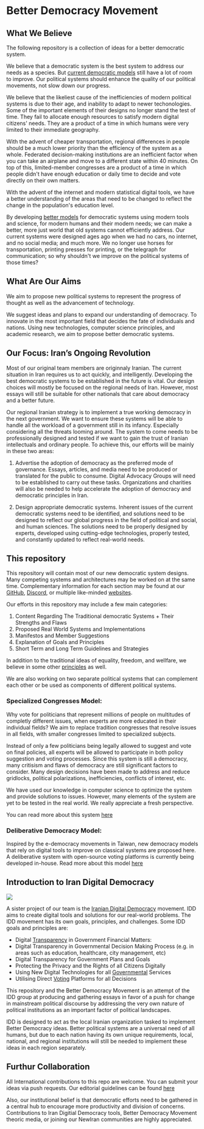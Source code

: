 ﻿
# Better Democracy Movement

## What We Believe
The following repository is a collection of ideas for a better democratic system.

We believe that a democratic system is the best system to address our needs as a species. But [current democratic models](https://github.com/Jiwe-Mobarez/Better-Democracy/blob/main/Systems/Current-Models/README.md) still have a lot of room to improve. Our political systems should enhance the quality of our political movements, not slow down our progress.

We believe that the likeliest cause of the inefficiencies of modern political systems is due to their age, and inability to adapt to newer techonologies. Some of the important elements of their designs no longer stand the test of time. They fail to allocate enough resources to satisfy modern digital citizens' needs. They are a product of a time in which humans were very limited to their immediate geography.

With the advent of cheaper transportation, regional differences in people should be a much lower priority than the efficiency of the system as a whole. Federated decision-making institutions are an inefficient factor when you can take an airplane and move to a different state within 40 minutes. On top of this, limited-member congresses are a product of a time in which people didn't have enough education or daily time to decide and vote directly on their own matters.

With the advent of the internet and modern statistical digital tools, we have a better understanding of the areas that need to be changed to reflect the change in the population's education level.

By developing [better models](https://github.com/Jiwe-Mobarez/Better-Democracy/blob/main/Systems/README.md) for democratic systems using modern tools and science, for modern humans and their modern needs; we can make a better, more just world that old systems cannot efficiently address. Our current systems were designed ages ago when we had no cars, no internet, and no social media; and much more. We no longer use horses for transportation, printing presses for printing, or the telegraph for communication; so why shouldn't we improve on the political systems of those times?

## What Are Our Aims

We aim to propose new political systems to represent the progress of thought as well as the advancement of technology.

We suggest ideas and plans to expand our understanding of democracy. To innovate in the most important field that decides the fate of individuals and nations. Using new technologies, computer science principles, and academic research, we aim to propose better democratic systems.

## Our Focus: Iran’s Ongoing Revolution

Most of our original team members are originnaly Iranian. The current situation in Iran requires us to act quickly, and intelligently. Developing the best democratic systems to be established in the future is vital. Our design choices will mostly be focused on the regional needs of Iran. However, most essays will still be suitable for other nationals that care about democracy and a better future.

Our regional Iranian strategy is to implement a true working democracy in the next government. We want to ensure these systems will be able to handle all the workload of a government still in its infancy. Especially considering all the threats looming around. The system to come needs to be professionally designed and tested if we want to gain the trust of Iranian intellectuals and ordinary people. To achieve this, our efforts will be mainly in these two areas:

1. Advertise the adoption of democracy as the preferred mode of governance. Essays, articles, and media need to be produced or translated for the public to consume. Digital Advocacy Groups will need to be established to carry out these tasks. Organizations and charities will also be needed to help accelerate the adoption of democracy and democratic principles in Iran.

2. Design appropriate democratic systems. Inherent issues of the current democratic systems need to be identified, and solutions need to be designed to reflect our global progress in the field of political and social, and human sciences. The solutions need to be properly designed by experts, developed using cutting-edge technologies, properly tested, and constantly updated to reflect real-world needs.

## This repository

This repository will contain most of our new democratic system designs. Many competing systems and architectures may be worked on at the same time. Complementary information for each section may be found at our [GitHub](https://github.com/irandigitaldemocracy), [Discord](https://discord.gg/2zkS4MekxB), or multiple like-minded [websites](https://github.com/Jiwe-Mobarez/Awesome-Iran-Resistance).

Our efforts in this repository may include a few main categories:

1. Content Regarding The Traditional democratic Systems + Their Strengths and Flaws
2. Proposed Real World Systems and Implementations
3. Manifestos and Member Suggestions
4. Explanation of Goals and Principles
5. Short Term and Long Term Guidelines and Strategies

In addition to the traditional ideas of equality, freedom, and wellfare, we believe in some other [principles](https://github.com/Jiwe-Mobarez/Better-Democracy/blob/main/Principles/README.md) as well.

We are also working on two separate political systems that can complement each other or be used as components of different political systems.

### Specialized Congresses Model:

Why vote for politicians that represent millions of people on multitudes of completly different issues, when experts are more educated in their individual fields? We aim to replace tradition congresses that resolve issues in all fields, with smaller congresses limited to specialized subjects.

Instead of only a few politicians being legally allowed to suggest and vote on final policies, all experts will be allowed to participate in both policy suggestion and voting processes. Since this system is still a democracy, many critisism and flaws of democracy are still significant factors to consider. Many design decisions have been made to address and reduce gridlocks, political polarizations, inefficiencies, conflicts of interest, etc.

We have used our knowledge in computer science to optimize the system and provide solutions to issues. However, many elements of the system are yet to be tested in the real world. We really appreciate a fresh perspective.

You can read more about this system [here](https://github.com/Jiwe-Mobarez/Better-Democracy/blob/main/Systems/Expert-Driven/README.md)

### Deliberative Democracy Model:

Inspired by the e-democracy movements in Taiwan, new democracy models that rely on digital tools to improve on classical systems are proposed here. A deliberative system with open-source voting platforms is currently being developed in-house. Read more about this model [here](https://github.com/Jiwe-Mobarez/Better-Democracy/blob/main/Systems/Deliberative/README.md)

## Introduction to Iran Digital Democracy

<img src="https://github.com/Jiwe-Mobarez/Better-Democracy/blob/main/Assets/Images/General/fist.png?raw=true">

A sister project of our team is the [Iranian Digital Democracy](https://github.com/irandigitaldemocracy) movement. IDD aims to create digital tools and solutions for our real-world problems. The IDD movement has its own goals, principles, and challenges.
Some IDD goals and principles are:

- Digital [Transparency](https://github.com/irandigitaldemocracy/digital-transparency) in Government Financial Matters:
- Digital Transparency in Governmental Decision Making Process (e.g. in areas such as education, healthcare, city management, etc)
- Digital Transparency for Government Plans and Goals
- Protecting the Privacy and the Rights of all Citizens Digitally
- Using New Digital Technologies for all [Governmental](https://github.com/irandigitaldemocracy/digital-democracy) Services
- Utilising Direct [Voting](https://github.com/irandigitaldemocracy/voting-platform) Platforms for all Decisions

This repository and the Better Democracy Movement is an attempt of the IDD group at producing and gathering essays in favor of a push for change in mainstream political discourse by addressing the very own nature of political institutions as an important factor of political landscapes.

IDD is designed to act as the local Iranian organization tasked to implement Better Democracy ideas. Better political systems are a universal need of all humans, but due to each nation having its own unique requirements, local, national, and regional institutions will still be needed to implement these ideas in each region separately.

## Furthur Collaboration

All International contributions to this repo are welcome. You can submit your ideas via push requests. Our editorial guidelines can be found [here]()

Also, our institutional belief is that democratic efforts need to be gathered in a central hub to encourage more productivity and division of concerns. Contributions to Iran Digitial Democracy tools, Better Democracy Movement theoric media, or joining our NewIran communities are highly appreciated.


